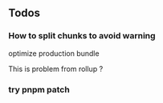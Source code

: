 ## Todos

### How to split chunks to avoid warning

optimize production bundle

This is problem from rollup ?

### try pnpm patch
